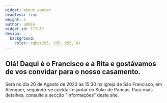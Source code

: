 ```yaml
---
widget: about.avatar
headless: true
weight: 5
author: admin
widget_id: TITLE?
design:
  background:
    color: rgba(255, 255, 255, 0)
---
```

## O﻿lá! Daqui é o Francisco e a Rita e gostávamos de vos convidar para o nosso casamento.

Será no dia 20 de Agosto de 2023 às 1﻿5:30 na igreja de São Francisco, em Alenquer, seguindo-se cocktail e jantar no Solar de Pancas.
Para mais detalhes, consulte a secção "Informações" deste site.

